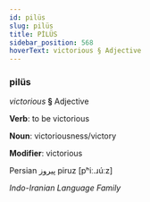 ```yaml
---
id: pilüs
slug: pilüs
title: PİLÜS
sidebar_position: 568
hoverText: victorious § Adjective
---
```


### pilüs

*victorious* **§** Adjective

**Verb**: to be victorious

**Noun**: victoriousness/victory

**Modifier**: victorious

Persian پیروز piruz [pʰiː.ɹúːz]

*Indo-Iranian Language Family*